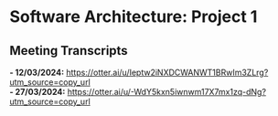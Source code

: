 # Software Architecture: Project 1

## Meeting Transcripts
**- 12/03/2024:** https://otter.ai/u/Ieptw2iNXDCWANWT1BRwIm3ZLrg?utm_source=copy_url  
**- 27/03/2024:** https://otter.ai/u/-WdY5kxn5iwnwm17X7mx1zq-dNg?utm_source=copy_url
